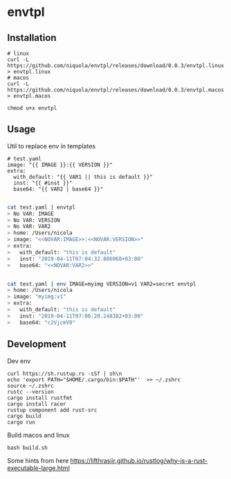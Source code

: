 # envtpl

## Installation

```
# linux
curl -L https://github.com/niquola/envtpl/releases/download/0.0.3/envtpl.linux > envtpl.linux
# macos
curl -L https://github.com/niquola/envtpl/releases/download/0.0.3/envtpl.macos > envtpl.macos

chmod u+x envtpl
```

## Usage

Util to replace env in templates

```
# test.yaml
image: "{{ IMAGE }}:{{ VERSION }}"
extra:
  with_default: "{{ VAR1 || this is default }}"
  inst: "{{ #inst }}"
  base64: "{{ VAR2 | base64 }}"

```

```bash

cat test.yaml | envtpl
> No VAR: IMAGE
> No VAR: VERSION
> No VAR: VAR2
> home: /Users/nicola
> image: "<<NOVAR:IMAGE>>:<<NOVAR:VERSION>>"
> extra:
>   with_default: "this is default"
>   inst: "2019-04-11T07:04:32.886068+03:00"
>   base64: "<<NOVAR:VAR2>>"


cat test.yaml | env IMAGE=myimg VERSION=v1 VAR2=secret envtpl
> home: /Users/nicola
> image: "myimg:v1"
> extra:
>   with_default: "this is default"
>   inst: "2019-04-11T07:06:20.248382+03:00"
>   base64: "c2VjcmV0"
```





## Development

Dev env

```
curl https://sh.rustup.rs -sSf | sh\n
echo 'export PATH="$HOME/.cargo/bin:$PATH"'  >> ~/.zshrc
source ~/.zshrc
rustc --version
cargo install rustfmt
cargo install racer
rustup component add rust-src
cargo build
cargo run

```

Build macos and linux

```
bash build.sh

```


Some hints from here https://lifthrasiir.github.io/rustlog/why-is-a-rust-executable-large.html
